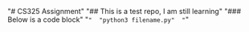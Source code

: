 "# CS325 Assignment" 
"## This is a test repo, I am still learning" 
"### Below is a code block" 
"```" 
"python3 filename.py" 
"```" 
